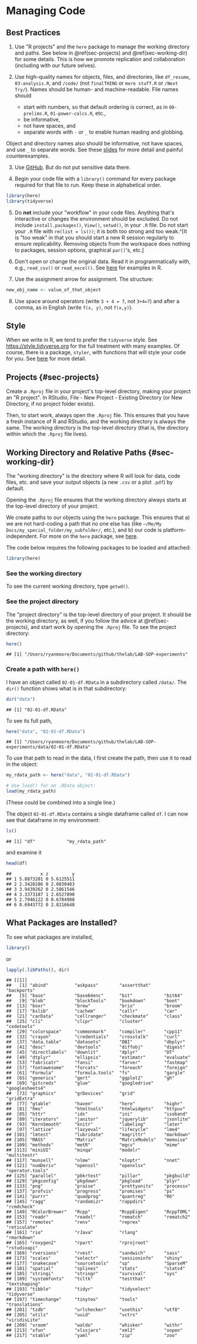# Managing Code

## Best Practices

1. Use "R projects" and the `here` package to manage the working directory and
paths. See below in \@ref(sec-projects) and \@ref(sec-working-dir) for some details.
This is how we promote replication and collaboration (including with our future
selves). 

2. Use high-quality names for objects, files, and directories, like `df_resume`, `03-analysis.R`, and `/code/` (not `finalTHING` or `more stuff.R` or `/Next Try/`). Names should be human- and machine-readable. File names should 
    * start with numbers, so that default ordering is correct, as in `00-prelims.R`, `01-power-calcs.R`, etc., 
    * be informative,
    * not have spaces, and
    * separate words with `-` or `_` to enable human reading and globbing. 

Object and directory names also should be informative, not have spaces, and use `_` to
separate words. See these
[slides](https://www2.stat.duke.edu/~rcs46/lectures_2015/01-markdown-git/slides/naming-slides/naming-slides.pdf)
for more detail and painful counterexamples.

3. Use [GitHub](97-Git.Rmd). But do not put sensitive data there.

4. Begin your code file with a `library()` command for every package required
for that file to run. Keep these in alphabetical order.


```r
library(here)
library(tidyverse)
```

5. Do **not** include your "workflow" in your code files. Anything that's
interactive or changes the environment should be excluded. Do not include
`install.packages()`, `View()`, `setwd()`, in your `.R` file. Do not start your `.R` file with `rm(list = ls())`; it is both too strong and too weak.^[It is "too weak" in that you should start a new R session regularly to ensure replicability. Removing objects from the workspace does nothing to packages, session options, graphical `par()`'s, etc.]

6. Don't open or change the original data. Read it in programmatically with,
e.g., `read_csv()` or `read_excel()`. See
[here](https://thelab.dc.gov/LAB-SOP-experiments/r-basics.html#read-in-data-files)
for examples in R.

7. Use the assignment arrow for assignment. The structure: 


```r
new_obj_name <- value_of_that_object
```

8. Use space around operators (write `3 + 4 = 7`, not `3+4=7`) and after a
comma, as in English (write `f(x, y)`, not `f(x,y)`).




## Style

When we write in R, we tend to prefer the `tidyverse` style. See https://style.tidyverse.org for the full treatment with many examples. Of course, there is a package, `styler`, with functions that will style your code for you. See [here](https://r-pkgs.org/r.html?q=style#code-style) for more detail.


## Projects {#sec-projects}

Create a `.Rproj` file in your project's top-level directory, making your
project an "R project". In RStudio, File - New Project - Existing Directory (or
New Directory, if no project folder exists).

Then, to start work, always open the `.Rproj` file. This ensures that you have a fresh
instance of R and RStudio, and the working directory is always the same. The working directory is the top-level directory (that is, the directory within which the `.Rproj` file lives).


## Working Directory and Relative Paths {#sec-working-dir}

The "working directory" is the directory where R will look for data, code files,
etc. and save your output objects (a new `.csv` or a plot `.pdf`) by default.

Opening the `.Rproj` file ensures that the working directory always starts at
the top-level directory of your project.

We create paths to our objects using the `here` package. This ensures that a) we
are not hard-coding a path that no one else has (like `~/Me/My
Docs/my_special_folder/my_subfolder/`, etc.), and b) our code is
platform-independent. For more on the `here` package, see
[here](https://github.com/jennybc/here_here).

The code below requires the following packages to be loaded and attached:


```r
library(here)
```

### See the working directory

To see the current working directory, type `getwd()`.

### See the project directory

The "project directory" is the top-level directory of your project. It should be the working directory, as well, if you follow the advice at \@ref(sec-projects), and start work by opening the `.Rproj` file. To see the project directory: 


```r
here()
```

```
## [1] "/Users/ryanmoore/Documents/github/thelab/LAB-SOP-experiments"
```

### Create a path with `here()`

I have an object called `02-01-df.RData` in a subdirectory called `/data/`. The
`dir()` function shows what is in that subdirectory:


```r
dir("data")
```

```
## [1] "02-01-df.RData"
```

To see its full path, 


```r
here("data", "02-01-df.RData")
```

```
## [1] "/Users/ryanmoore/Documents/github/thelab/LAB-SOP-experiments/data/02-01-df.RData"
```

To use that path to read in the data, I first create the path, then use it to
read in the object:


```r
my_rdata_path <- here("data", "02-01-df.RData")

# Use load() for an .RData object:
load(my_rdata_path) 
```

(These could be combined into a single line.)

The object `02-01-df.RData` contains a single dataframe called `df`. I can now see that dataframe in my environment:


```r
ls()
```

```
## [1] "df"            "my_rdata_path"
```

and examine it


```r
head(df)
```

```
##           x z         y
## 1 5.8873201 0 5.6125511
## 2 2.3428286 0 2.0830483
## 3 3.9439262 0 2.5861546
## 4 3.3373187 1 2.6527890
## 5 2.7946122 0 0.6784908
## 6 0.6943772 0 2.8216648
```

## What Packages are Installed?

To see what packages are installed, 


```r
library()
```

or 


```r
lapply(.libPaths(), dir)
```

```
## [[1]]
##   [1] "abind"          "askpass"        "assertthat"     "backports"     
##   [5] "base"           "base64enc"      "bit"            "bit64"         
##   [9] "blob"           "blockTools"     "bookdown"       "boot"          
##  [13] "boxr"           "brew"           "brio"           "broom"         
##  [17] "bslib"          "cachem"         "callr"          "car"           
##  [21] "carData"        "cellranger"     "checkmate"      "class"         
##  [25] "cli"            "clipr"          "cluster"        "codetools"     
##  [29] "colorspace"     "commonmark"     "compiler"       "cpp11"         
##  [33] "crayon"         "credentials"    "crosstalk"      "curl"          
##  [37] "data.table"     "datasets"       "DBI"            "dbplyr"        
##  [41] "desc"           "devtools"       "diffobj"        "digest"        
##  [45] "directlabels"   "downlit"        "dplyr"          "DT"            
##  [49] "dtplyr"         "ellipsis"       "estimatr"       "evaluate"      
##  [53] "fabricatr"      "fansi"          "farver"         "fastmap"       
##  [57] "fontawesome"    "forcats"        "foreach"        "foreign"       
##  [61] "Formula"        "formula.tools"  "fs"             "gargle"        
##  [65] "generics"       "gert"           "ggplot2"        "gh"            
##  [69] "gitcreds"       "glue"           "googledrive"    "googlesheets4" 
##  [73] "graphics"       "grDevices"      "grid"           "gridExtra"     
##  [77] "gtable"         "haven"          "here"           "highr"         
##  [81] "hms"            "htmltools"      "htmlwidgets"    "httpuv"        
##  [85] "httr"           "ids"            "ini"            "isoband"       
##  [89] "iterators"      "janitor"        "jquerylib"      "jsonlite"      
##  [93] "KernSmooth"     "knitr"          "labeling"       "later"         
##  [97] "lattice"        "lazyeval"       "lifecycle"      "lme4"          
## [101] "lmtest"         "lubridate"      "magrittr"       "markdown"      
## [105] "MASS"           "Matrix"         "MatrixModels"   "memoise"       
## [109] "methods"        "metR"           "mgcv"           "mime"          
## [113] "miniUI"         "minqa"          "modelr"         "multitestr"    
## [117] "munsell"        "nlme"           "nloptr"         "nnet"          
## [121] "numDeriv"       "openssl"        "openxlsx"       "operator.tools"
## [125] "parallel"       "pbkrtest"       "pillar"         "pkgbuild"      
## [129] "pkgconfig"      "pkgdown"        "pkgload"        "plyr"          
## [133] "png"            "praise"         "prettyunits"    "processx"      
## [137] "profvis"        "progress"       "promises"       "ps"            
## [141] "purrr"          "quadprog"       "quantreg"       "R6"            
## [145] "ragg"           "randomizr"      "rappdirs"       "rcmdcheck"     
## [149] "RColorBrewer"   "Rcpp"           "RcppEigen"      "RcppTOML"      
## [153] "readr"          "readxl"         "rematch"        "rematch2"      
## [157] "remotes"        "renv"           "reprex"         "reticulate"    
## [161] "rio"            "rJava"          "rlang"          "rmarkdown"     
## [165] "roxygen2"       "rpart"          "rprojroot"      "rstudioapi"    
## [169] "rversions"      "rvest"          "sandwich"       "sass"          
## [173] "scales"         "selectr"        "sessioninfo"    "shiny"         
## [177] "snakecase"      "sourcetools"    "sp"             "SparseM"       
## [181] "spatial"        "splines"        "stats"          "stats4"        
## [185] "stringi"        "stringr"        "survival"       "sys"           
## [189] "systemfonts"    "tcltk"          "testthat"       "textshaping"   
## [193] "tibble"         "tidyr"          "tidyselect"     "tidyverse"     
## [197] "timechange"     "tinytex"        "tools"          "translations"  
## [201] "tzdb"           "urlchecker"     "usethis"        "utf8"          
## [205] "utils"          "uuid"           "vctrs"          "viridisLite"   
## [209] "vroom"          "waldo"          "whisker"        "withr"         
## [213] "xfun"           "xlsxjars"       "xml2"           "xopen"         
## [217] "xtable"         "yaml"           "zip"            "zoo"
```



